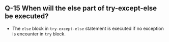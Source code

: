 ## Q-15 When will the else part of try-except-else be executed?

- The `else` block in `try-except-else` statement is executed if no exception is encounter in `try` block.